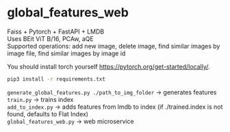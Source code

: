 # global_features_web
Faiss + Pytorch + FastAPI + LMDB <br>
Uses BEit ViT B/16, PCAw, aQE <br>
Supported operations: add new image, delete image, find similar images by image file, find similar images by image id <br>

You should install torch yourself https://pytorch.org/get-started/locally/.  
```bash
pip3 install -r requirements.txt
```

```generate_global_features.py ./path_to_img_folder``` -> generates features  
```train.py``` -> trains index  
```add_to_index.py``` -> adds features from lmdb to index  (if ./trained.index is not found, defaults to Flat Index)  
```global_features_web.py``` -> web microservice  



